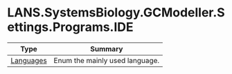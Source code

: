 ﻿
# LANS.SystemsBiology.GCModeller.Settings.Programs.IDE

|Type|Summary|
|----|-------|
|[Languages](./Languages.md)|Enum the mainly used language.|

